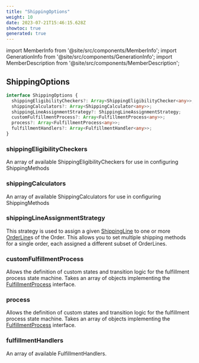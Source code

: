 ```yaml
---
title: "ShippingOptions"
weight: 10
date: 2023-07-21T15:46:15.628Z
showtoc: true
generated: true
---
```

<!-- This file was generated from the Vendure source. Do not modify. Instead, re-run the "docs:build" script -->
import MemberInfo from '@site/src/components/MemberInfo';
import GenerationInfo from '@site/src/components/GenerationInfo';
import MemberDescription from '@site/src/components/MemberDescription';


## ShippingOptions

<GenerationInfo sourceFile="packages/core/src/config/vendure-config.ts" sourceLine="720" packageName="@vendure/core" />



```ts title="Signature"
interface ShippingOptions {
  shippingEligibilityCheckers?: Array<ShippingEligibilityChecker<any>>;
  shippingCalculators?: Array<ShippingCalculator<any>>;
  shippingLineAssignmentStrategy?: ShippingLineAssignmentStrategy;
  customFulfillmentProcess?: Array<FulfillmentProcess<any>>;
  process?: Array<FulfillmentProcess<any>>;
  fulfillmentHandlers?: Array<FulfillmentHandler<any>>;
}
```

<div className="members-wrapper">

### shippingEligibilityCheckers

<MemberInfo kind="property" type="Array&#60;<a href='/reference/typescript-api/shipping/shipping-eligibility-checker#shippingeligibilitychecker'>ShippingEligibilityChecker</a>&#60;any&#62;&#62;"   />

An array of available ShippingEligibilityCheckers for use in configuring ShippingMethods
### shippingCalculators

<MemberInfo kind="property" type="Array&#60;<a href='/reference/typescript-api/shipping/shipping-calculator#shippingcalculator'>ShippingCalculator</a>&#60;any&#62;&#62;"   />

An array of available ShippingCalculators for use in configuring ShippingMethods
### shippingLineAssignmentStrategy

<MemberInfo kind="property" type="<a href='/reference/typescript-api/shipping/shipping-line-assignment-strategy#shippinglineassignmentstrategy'>ShippingLineAssignmentStrategy</a>"  since="2.0.0"  />

This strategy is used to assign a given <a href='/reference/typescript-api/entities/shipping-line#shippingline'>ShippingLine</a> to one or more <a href='/reference/typescript-api/entities/order-line#orderline'>OrderLine</a>s of the Order.
This allows you to set multiple shipping methods for a single order, each assigned a different subset of
OrderLines.
### customFulfillmentProcess

<MemberInfo kind="property" type="Array&#60;<a href='/reference/typescript-api/fulfillment/fulfillment-process#fulfillmentprocess'>FulfillmentProcess</a>&#60;any&#62;&#62;"   />

Allows the definition of custom states and transition logic for the fulfillment process state machine.
Takes an array of objects implementing the <a href='/reference/typescript-api/fulfillment/fulfillment-process#fulfillmentprocess'>FulfillmentProcess</a> interface.
### process

<MemberInfo kind="property" type="Array&#60;<a href='/reference/typescript-api/fulfillment/fulfillment-process#fulfillmentprocess'>FulfillmentProcess</a>&#60;any&#62;&#62;" default="<a href='/reference/typescript-api/fulfillment/fulfillment-process#defaultfulfillmentprocess'>defaultFulfillmentProcess</a>"  since="2.0.0"  />

Allows the definition of custom states and transition logic for the fulfillment process state machine.
Takes an array of objects implementing the <a href='/reference/typescript-api/fulfillment/fulfillment-process#fulfillmentprocess'>FulfillmentProcess</a> interface.
### fulfillmentHandlers

<MemberInfo kind="property" type="Array&#60;<a href='/reference/typescript-api/fulfillment/fulfillment-handler#fulfillmenthandler'>FulfillmentHandler</a>&#60;any&#62;&#62;"   />

An array of available FulfillmentHandlers.


</div>
